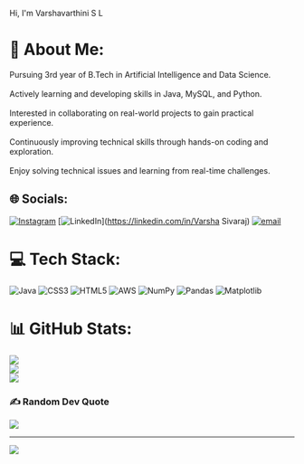 Hi, I'm Varshavarthini S L
# 💫 About Me:
Pursuing 3rd year of B.Tech in Artificial Intelligence and Data Science.<br><br>Actively learning and developing skills in Java, MySQL, and Python.<br><br>Interested in collaborating on real-world projects to gain practical experience.<br><br>Continuously improving technical skills through hands-on coding and exploration.<br><br>Enjoy solving technical issues and learning from real-time challenges.


## 🌐 Socials:
[![Instagram](https://img.shields.io/badge/Instagram-%23E4405F.svg?logo=Instagram&logoColor=white)](https://instagram.com/varsha_37s) [![LinkedIn](https://img.shields.io/badge/LinkedIn-%230077B5.svg?logo=linkedin&logoColor=white)](https://linkedin.com/in/Varsha Sivaraj) [![email](https://img.shields.io/badge/Email-D14836?logo=gmail&logoColor=white)](mailto:varshasivaraj872@gmail.com) 

# 💻 Tech Stack:
![Java](https://img.shields.io/badge/java-%23ED8B00.svg?style=for-the-badge&logo=openjdk&logoColor=white) ![CSS3](https://img.shields.io/badge/css3-%231572B6.svg?style=for-the-badge&logo=css3&logoColor=white) ![HTML5](https://img.shields.io/badge/html5-%23E34F26.svg?style=for-the-badge&logo=html5&logoColor=white) ![AWS](https://img.shields.io/badge/AWS-%23FF9900.svg?style=for-the-badge&logo=amazon-aws&logoColor=white) ![NumPy](https://img.shields.io/badge/numpy-%23013243.svg?style=for-the-badge&logo=numpy&logoColor=white) ![Pandas](https://img.shields.io/badge/pandas-%23150458.svg?style=for-the-badge&logo=pandas&logoColor=white) ![Matplotlib](https://img.shields.io/badge/Matplotlib-%23ffffff.svg?style=for-the-badge&logo=Matplotlib&logoColor=black)
# 📊 GitHub Stats:
![](https://github-readme-stats.vercel.app/api?username=varshasivaraj&theme=dark&hide_border=false&include_all_commits=false&count_private=false)<br/>
![](https://nirzak-streak-stats.vercel.app/?user=varshasivaraj&theme=dark&hide_border=false)<br/>
![](https://github-readme-stats.vercel.app/api/top-langs/?username=varshasivaraj&theme=dark&hide_border=false&include_all_commits=false&count_private=false&layout=compact)

### ✍️ Random Dev Quote
![](https://quotes-github-readme.vercel.app/api?type=horizontal&theme=radical)

---
[![](https://visitcount.itsvg.in/api?id=varshasivaraj&icon=0&color=0)](https://visitcount.itsvg.in)

<!-- Proudly created with GPRM ( https://gprm.itsvg.in ) -->
